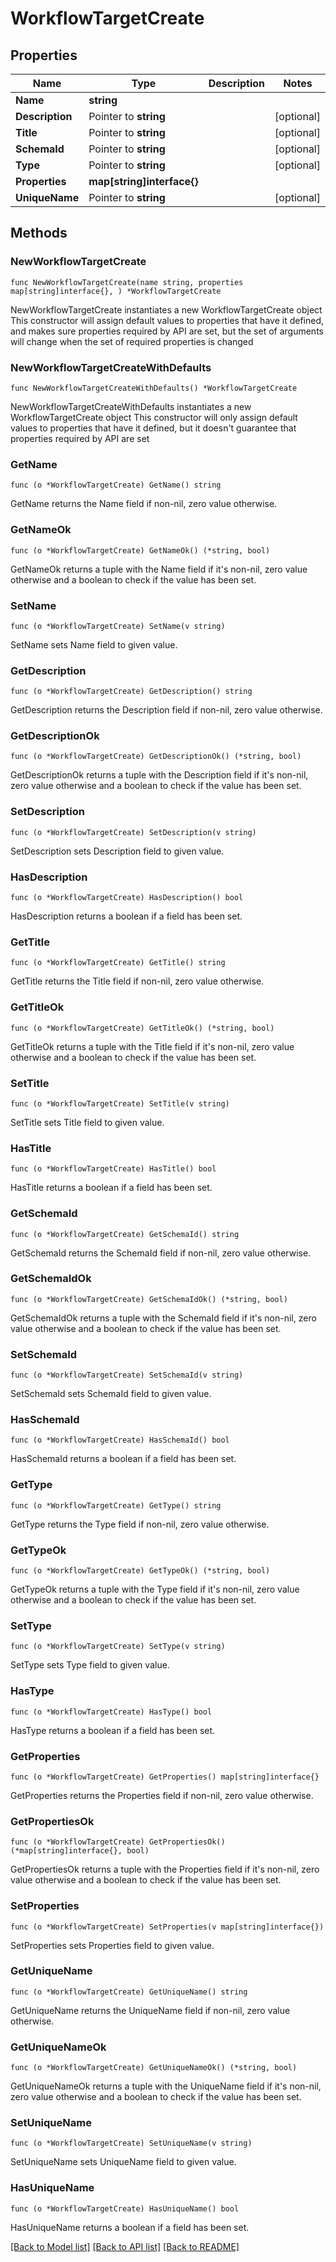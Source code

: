 # WorkflowTargetCreate

## Properties

Name | Type | Description | Notes
------------ | ------------- | ------------- | -------------
**Name** | **string** |  | 
**Description** | Pointer to **string** |  | [optional] 
**Title** | Pointer to **string** |  | [optional] 
**SchemaId** | Pointer to **string** |  | [optional] 
**Type** | Pointer to **string** |  | [optional] 
**Properties** | **map[string]interface{}** |  | 
**UniqueName** | Pointer to **string** |  | [optional] 

## Methods

### NewWorkflowTargetCreate

`func NewWorkflowTargetCreate(name string, properties map[string]interface{}, ) *WorkflowTargetCreate`

NewWorkflowTargetCreate instantiates a new WorkflowTargetCreate object
This constructor will assign default values to properties that have it defined,
and makes sure properties required by API are set, but the set of arguments
will change when the set of required properties is changed

### NewWorkflowTargetCreateWithDefaults

`func NewWorkflowTargetCreateWithDefaults() *WorkflowTargetCreate`

NewWorkflowTargetCreateWithDefaults instantiates a new WorkflowTargetCreate object
This constructor will only assign default values to properties that have it defined,
but it doesn't guarantee that properties required by API are set

### GetName

`func (o *WorkflowTargetCreate) GetName() string`

GetName returns the Name field if non-nil, zero value otherwise.

### GetNameOk

`func (o *WorkflowTargetCreate) GetNameOk() (*string, bool)`

GetNameOk returns a tuple with the Name field if it's non-nil, zero value otherwise
and a boolean to check if the value has been set.

### SetName

`func (o *WorkflowTargetCreate) SetName(v string)`

SetName sets Name field to given value.


### GetDescription

`func (o *WorkflowTargetCreate) GetDescription() string`

GetDescription returns the Description field if non-nil, zero value otherwise.

### GetDescriptionOk

`func (o *WorkflowTargetCreate) GetDescriptionOk() (*string, bool)`

GetDescriptionOk returns a tuple with the Description field if it's non-nil, zero value otherwise
and a boolean to check if the value has been set.

### SetDescription

`func (o *WorkflowTargetCreate) SetDescription(v string)`

SetDescription sets Description field to given value.

### HasDescription

`func (o *WorkflowTargetCreate) HasDescription() bool`

HasDescription returns a boolean if a field has been set.

### GetTitle

`func (o *WorkflowTargetCreate) GetTitle() string`

GetTitle returns the Title field if non-nil, zero value otherwise.

### GetTitleOk

`func (o *WorkflowTargetCreate) GetTitleOk() (*string, bool)`

GetTitleOk returns a tuple with the Title field if it's non-nil, zero value otherwise
and a boolean to check if the value has been set.

### SetTitle

`func (o *WorkflowTargetCreate) SetTitle(v string)`

SetTitle sets Title field to given value.

### HasTitle

`func (o *WorkflowTargetCreate) HasTitle() bool`

HasTitle returns a boolean if a field has been set.

### GetSchemaId

`func (o *WorkflowTargetCreate) GetSchemaId() string`

GetSchemaId returns the SchemaId field if non-nil, zero value otherwise.

### GetSchemaIdOk

`func (o *WorkflowTargetCreate) GetSchemaIdOk() (*string, bool)`

GetSchemaIdOk returns a tuple with the SchemaId field if it's non-nil, zero value otherwise
and a boolean to check if the value has been set.

### SetSchemaId

`func (o *WorkflowTargetCreate) SetSchemaId(v string)`

SetSchemaId sets SchemaId field to given value.

### HasSchemaId

`func (o *WorkflowTargetCreate) HasSchemaId() bool`

HasSchemaId returns a boolean if a field has been set.

### GetType

`func (o *WorkflowTargetCreate) GetType() string`

GetType returns the Type field if non-nil, zero value otherwise.

### GetTypeOk

`func (o *WorkflowTargetCreate) GetTypeOk() (*string, bool)`

GetTypeOk returns a tuple with the Type field if it's non-nil, zero value otherwise
and a boolean to check if the value has been set.

### SetType

`func (o *WorkflowTargetCreate) SetType(v string)`

SetType sets Type field to given value.

### HasType

`func (o *WorkflowTargetCreate) HasType() bool`

HasType returns a boolean if a field has been set.

### GetProperties

`func (o *WorkflowTargetCreate) GetProperties() map[string]interface{}`

GetProperties returns the Properties field if non-nil, zero value otherwise.

### GetPropertiesOk

`func (o *WorkflowTargetCreate) GetPropertiesOk() (*map[string]interface{}, bool)`

GetPropertiesOk returns a tuple with the Properties field if it's non-nil, zero value otherwise
and a boolean to check if the value has been set.

### SetProperties

`func (o *WorkflowTargetCreate) SetProperties(v map[string]interface{})`

SetProperties sets Properties field to given value.


### GetUniqueName

`func (o *WorkflowTargetCreate) GetUniqueName() string`

GetUniqueName returns the UniqueName field if non-nil, zero value otherwise.

### GetUniqueNameOk

`func (o *WorkflowTargetCreate) GetUniqueNameOk() (*string, bool)`

GetUniqueNameOk returns a tuple with the UniqueName field if it's non-nil, zero value otherwise
and a boolean to check if the value has been set.

### SetUniqueName

`func (o *WorkflowTargetCreate) SetUniqueName(v string)`

SetUniqueName sets UniqueName field to given value.

### HasUniqueName

`func (o *WorkflowTargetCreate) HasUniqueName() bool`

HasUniqueName returns a boolean if a field has been set.


[[Back to Model list]](../README.md#documentation-for-models) [[Back to API list]](../README.md#documentation-for-api-endpoints) [[Back to README]](../README.md)


